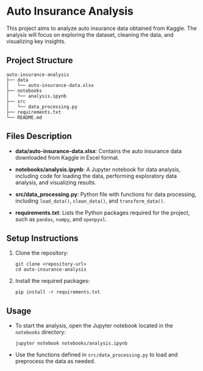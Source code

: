 # Auto Insurance Analysis

This project aims to analyze auto insurance data obtained from Kaggle. The analysis will focus on exploring the dataset, cleaning the data, and visualizing key insights.

## Project Structure

```
auto-insurance-analysis
├── data
│   └── auto-insurance-data.xlsx
├── notebooks
│   └── analysis.ipynb
├── src
│   └── data_processing.py
├── requirements.txt
└── README.md
```

## Files Description

- **data/auto-insurance-data.xlsx**: Contains the auto insurance data downloaded from Kaggle in Excel format.
  
- **notebooks/analysis.ipynb**: A Jupyter notebook for data analysis, including code for loading the data, performing exploratory data analysis, and visualizing results.

- **src/data_processing.py**: Python file with functions for data processing, including `load_data()`, `clean_data()`, and `transform_data()`.

- **requirements.txt**: Lists the Python packages required for the project, such as `pandas`, `numpy`, and `openpyxl`.

## Setup Instructions

1. Clone the repository:
   ```
   git clone <repository-url>
   cd auto-insurance-analysis
   ```

2. Install the required packages:
   ```
   pip install -r requirements.txt
   ```

## Usage

- To start the analysis, open the Jupyter notebook located in the `notebooks` directory:
  ```
  jupyter notebook notebooks/analysis.ipynb
  ```

- Use the functions defined in `src/data_processing.py` to load and preprocess the data as needed.